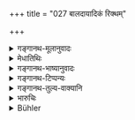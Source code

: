 +++
title = "027 बालदायादिकं रिक्थम्"

+++

<details><summary>गङ्गानथ-मूलानुवादः</summary>

The king shall take care of the property owned by a minor, till such time as he may return from the teacher’s house, or till he may have passed his minority.—(27)
</details>

<details><summary>मेधातिथिः</summary>
<u>ननु</u> च व्यवहारदर्शनं वक्तव्यतया प्रस्तुतम् । तत्र कः प्रसङ्गो बालधनरक्षायाः । 

<u>उच्यते</u> । विवादपदताम् एवैतद् विषयान् निवर्तयितुम् इदम् आरभ्यते[^११२] । बालधनं राज्ञा स्वधनवत् परिपालनीयम् । अन्यथा पितृव्यादिबान्धवा मयेदं रक्षणीयं मयेदम् इति विवदेरन् । न चान्यः प्रसङ्गो ऽस्ति । आशङ्क्यमानव्यवहारवच् च । न केवलेषु राजधर्मेषूपदिश्यते अतो ऽस्मिन्न् एवावसरे वक्तव्यम्[^११३] । बालो दायादो ऽस्य तद् इदं **बालदायादिकम्** । दायादः स्वाम्य् अत्रोच्यते । बालस्वामिकं धनं **तावद्** **राजा** रक्षेद् **यावद्** असौ **समावृत्तः** गुरुकुलात् प्रत्यागतः **यावद् वातीतशैशवः** अतिक्रान्तबालभावः । अयं च विकल्पः । यो गृहशैशवो भवति तदर्थम् अतीतशैशवम् उच्यते । यस् तु व्रतकः स निवृत्ते ऽपि शैशवे[^११४] आ समावर्तनात् प्रतिपाल्यधनः स्यात् । अथ वा द्विजातीनां समावर्तनम् अवधिः, अन्येषां शैशवात्ययः ॥ ८.२७ ॥
</details>

<details><summary>गङ्गानथ-भाष्यानुवादः</summary>

An objection is raised—“The subject that was introduced was the investigation of suits; where then was the occasion for the protecting of the property of minors?”

*Answer*.—This subject has been introduced here, just with a view to
show that the property of minors does not come within the scope of legal proceedings; it has to be protected by the king, like his own property; otherwise the minor’s uncles and other relatives would quarrel among themselves, each asserting—‘I shall take care of it.’ There is no connection of this subject with the present context. It has had to be introduced here,—and not along with the exclusive ‘Duties of the King,’—because in regard to this people may have the notion that even such property may form the subject of legal proceedings.

‘*Bāladāyādi*’—that of which a minor is the ‘*dāyāda*,’ *i.e., owner*, in which sense the term is used here. The property owned by minors shall be taken care of by the king, till such time as he may return from the teacher’s house, or till he may have passed his minority. This second alternative of passing the minority is meant for those who pass their childhood in their own home (and are not handed over to an *Ācārya*). In the case of one however who has entered the teacher’s house as a Religious Student, even though he may have passed his minority, his property shall have to be looked after until he returns from the teacher’s house. Or, the meaning may he that in the case of twice-born persons, the ‘return’ shall be the limit, while in that of others, it shall be the ‘passing of minority.’—(27)
</details>

<details><summary>गङ्गानथ-टिप्पन्यः</summary>

This verse is quoted in *Vivādaratnākara* (p. 598), which explains ‘*Bāladāyāgatam*’ as ‘belonging to a minor’ and ‘*ānupālayet*’ as ‘should guard it against co-parceners’;—and in *Vivādacintāmaṇi* (p. 244).
</details>

<details><summary>गङ्गानथ-तुल्य-वाक्यानि</summary>

*Gautama* (10.48).—‘The property of infants must be protected until they
attain their majority or complete their studentship.’

*Vaśiṣṭha* (16.8-9).—‘The King shall protect the property of persons
unfit to transact business;—but when a minor comes of age, his property must be made over to him.’

*Viṣṇu* (3.65, Vivādaratnākara, p. 598).—‘The King shall protect the
property of infants, of people without protectors and of women.’

*Śaṅkha-Likhita* (Do., p. 599).—‘The King shall protect the property of
infants, of persons unable to transact business, and of the wives of the Vedic Scholar and the Warrior. Ownerless properties revert to the King.’

*Baudhāyana* (Do.).—‘Until sons are able to transact, business, they
shall keep their property along with the accrued profits carefully till they attain majority.’

*Agnipurāṇa* (Rājadharma, 222.18-19).—(Same as Manu, reading
‘*bālaputrāsu*’ in place of ‘*baśāputrāsu*.’)

*Kātyāyana* (Do.).—‘If a man dies leaving an infant, son, the relations
shall protect his property.’
</details>

<details><summary>भारुचिः</summary>

रिक्थ] इति नित्यं धनम्, समासार्थः । एवं च सत्य् अमातृपितृको ऽयम् अनाथः सामर्थ्याद् विज्ञायते । यतस् तद्धनं तावद् राज्ञा रक्ष्यमाणं तिष्ठेत् यावद् अयं **समावृत्तः** । समावृत्तिस् त्व् अस्य संव्यवहारक्षमत्वोपलक्षणार्थः । एवं च सति समावृत्तम् अपि शिशुं सन्तं न प्रतिपादयेद् असमर्थम् अववित्तसं[व्यवहारे । यावद् वातीतशैशवः], असमावृत्तो ऽपि । सामर्थ्यापेक्षत्वात् प्रतिपादयेद् इत्य् उक्तम् । अनाथवित्तसंरक्षणोपदेशप्रकरणाद् इदम् अन्यम् उच्यते तद्रूपम् ॥ ८.२७ ॥
</details>

<details><summary>Bühler</summary>

027	The king shall protect the inherited (and other) property of a minor, until he has returned (from his teacher's house) or until he has passed his minority.
</details>
